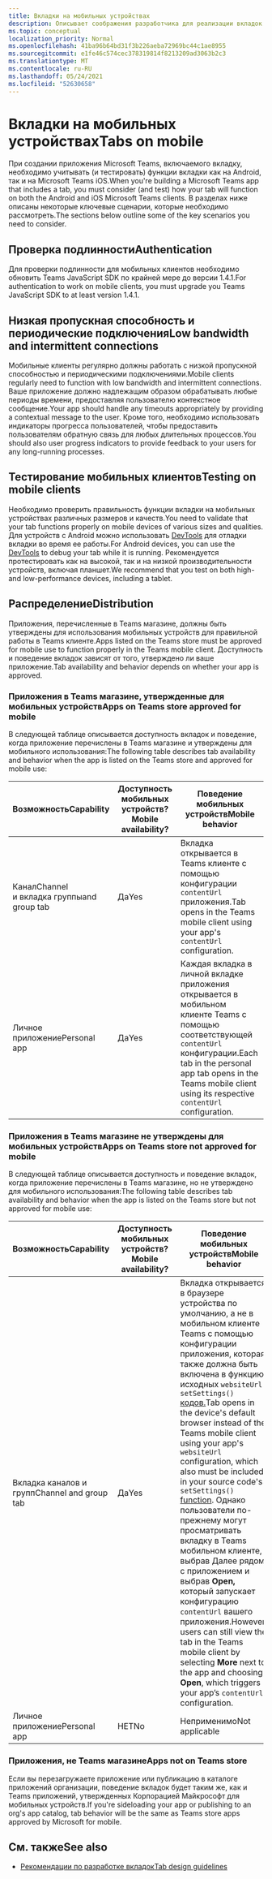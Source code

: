 ```yaml
---
title: Вкладки на мобильных устройствах
description: Описывает соображения разработчика для реализации вкладок на Microsoft Teams мобильном телефоне.
ms.topic: conceptual
localization_priority: Normal
ms.openlocfilehash: 41ba96b64bd31f3b226aeba72969bc44c1ae8955
ms.sourcegitcommit: e1fe46c574cec378319814f8213209ad3063b2c3
ms.translationtype: MT
ms.contentlocale: ru-RU
ms.lasthandoff: 05/24/2021
ms.locfileid: "52630658"
---
```

# <a name="tabs-on-mobile"></a><span data-ttu-id="fdf22-103">Вкладки на мобильных устройствах</span><span class="sxs-lookup"><span data-stu-id="fdf22-103">Tabs on mobile</span></span>

<span data-ttu-id="fdf22-104">При создании приложения Microsoft Teams, включаемого вкладку, необходимо учитывать (и тестировать) функции вкладки как на Android, так и на Microsoft Teams iOS.</span><span class="sxs-lookup"><span data-stu-id="fdf22-104">When you're building a Microsoft Teams app that includes a tab, you must consider (and test) how your tab will function on both the Android and iOS Microsoft Teams clients.</span></span> <span data-ttu-id="fdf22-105">В разделах ниже описаны некоторые ключевые сценарии, которые необходимо рассмотреть.</span><span class="sxs-lookup"><span data-stu-id="fdf22-105">The sections below outline some of the key scenarios you need to consider.</span></span>

## <a name="authentication"></a><span data-ttu-id="fdf22-106">Проверка подлинности</span><span class="sxs-lookup"><span data-stu-id="fdf22-106">Authentication</span></span>

<span data-ttu-id="fdf22-107">Для проверки подлинности для мобильных клиентов необходимо обновить Teams JavaScript SDK по крайней мере до версии 1.4.1.</span><span class="sxs-lookup"><span data-stu-id="fdf22-107">For authentication to work on mobile clients, you must upgrade you Teams JavaScript SDK to at least version 1.4.1.</span></span>

## <a name="low-bandwidth-and-intermittent-connections"></a><span data-ttu-id="fdf22-108">Низкая пропускная способность и периодические подключения</span><span class="sxs-lookup"><span data-stu-id="fdf22-108">Low bandwidth and intermittent connections</span></span>

<span data-ttu-id="fdf22-109">Мобильные клиенты регулярно должны работать с низкой пропускной способностью и периодическими подключениями.</span><span class="sxs-lookup"><span data-stu-id="fdf22-109">Mobile clients regularly need to function with low bandwidth and intermittent connections.</span></span> <span data-ttu-id="fdf22-110">Ваше приложение должно надлежащим образом обрабатывать любые периоды времени, предоставляя пользователю контекстное сообщение.</span><span class="sxs-lookup"><span data-stu-id="fdf22-110">Your app should handle any timeouts appropriately by providing a contextual message to the user.</span></span> <span data-ttu-id="fdf22-111">Кроме того, необходимо использовать индикаторы прогресса пользователей, чтобы предоставить пользователям обратную связь для любых длительных процессов.</span><span class="sxs-lookup"><span data-stu-id="fdf22-111">You should also user progress indicators to provide feedback to your users for any long-running processes.</span></span>

## <a name="testing-on-mobile-clients"></a><span data-ttu-id="fdf22-112">Тестирование мобильных клиентов</span><span class="sxs-lookup"><span data-stu-id="fdf22-112">Testing on mobile clients</span></span>

<span data-ttu-id="fdf22-113">Необходимо проверить правильность функции вкладки на мобильных устройствах различных размеров и качеств.</span><span class="sxs-lookup"><span data-stu-id="fdf22-113">You need to validate that your tab functions properly on mobile devices of various sizes and qualities.</span></span> <span data-ttu-id="fdf22-114">Для устройств с Android можно использовать [DevTools](~/tabs/how-to/developer-tools.md) для отладки вкладки во время ее работы.</span><span class="sxs-lookup"><span data-stu-id="fdf22-114">For Android devices, you can use the [DevTools](~/tabs/how-to/developer-tools.md) to debug your tab while it is running.</span></span> <span data-ttu-id="fdf22-115">Рекомендуется протестировать как на высокой, так и на низкой производительности устройств, включая планшет.</span><span class="sxs-lookup"><span data-stu-id="fdf22-115">We recommend that you test on both high- and low-performance devices, including a tablet.</span></span>

## <a name="distribution"></a><span data-ttu-id="fdf22-116">Распределение</span><span class="sxs-lookup"><span data-stu-id="fdf22-116">Distribution</span></span>

<span data-ttu-id="fdf22-117">Приложения, перечисленные в Teams магазине, должны быть утверждены для использования мобильных устройств для правильной работы в Teams клиенте.</span><span class="sxs-lookup"><span data-stu-id="fdf22-117">Apps listed on the Teams store must be approved for mobile use to function properly in the Teams mobile client.</span></span> <span data-ttu-id="fdf22-118">Доступность и поведение вкладок зависят от того, утверждено ли ваше приложение.</span><span class="sxs-lookup"><span data-stu-id="fdf22-118">Tab availability and behavior depends on whether your app is approved.</span></span>

### <a name="apps-on-teams-store-approved-for-mobile"></a><span data-ttu-id="fdf22-119">Приложения в Teams магазине, утвержденные для мобильных устройств</span><span class="sxs-lookup"><span data-stu-id="fdf22-119">Apps on Teams store approved for mobile</span></span>

<span data-ttu-id="fdf22-120">В следующей таблице описывается доступность вкладок и поведение, когда приложение перечислены в Teams магазине и утверждены для мобильного использования:</span><span class="sxs-lookup"><span data-stu-id="fdf22-120">The following table describes tab availability and behavior when the app is listed on the Teams store and approved for mobile use:</span></span>

|<span data-ttu-id="fdf22-121">Возможность</span><span class="sxs-lookup"><span data-stu-id="fdf22-121">Capability</span></span>   |<span data-ttu-id="fdf22-122">Доступность мобильных устройств?</span><span class="sxs-lookup"><span data-stu-id="fdf22-122">Mobile availability?</span></span>   |<span data-ttu-id="fdf22-123">Поведение мобильных устройств</span><span class="sxs-lookup"><span data-stu-id="fdf22-123">Mobile behavior</span></span>|
|----------|-----------|------------|
|<span data-ttu-id="fdf22-124">Канал</span><span class="sxs-lookup"><span data-stu-id="fdf22-124">Channel</span></span> <br /> <span data-ttu-id="fdf22-125">и вкладка группы</span><span class="sxs-lookup"><span data-stu-id="fdf22-125">and group tab</span></span>|<span data-ttu-id="fdf22-126">Да</span><span class="sxs-lookup"><span data-stu-id="fdf22-126">Yes</span></span>|<span data-ttu-id="fdf22-127">Вкладка открывается в Teams клиенте с помощью конфигурации `contentUrl` приложения.</span><span class="sxs-lookup"><span data-stu-id="fdf22-127">Tab opens in the Teams mobile client using your app's `contentUrl` configuration.</span></span>|
|<span data-ttu-id="fdf22-128">Личное приложение</span><span class="sxs-lookup"><span data-stu-id="fdf22-128">Personal app</span></span>|<span data-ttu-id="fdf22-129">Да</span><span class="sxs-lookup"><span data-stu-id="fdf22-129">Yes</span></span>|<span data-ttu-id="fdf22-130">Каждая вкладка в личной вкладке приложения открывается в мобильном клиенте Teams с помощью соответствующей `contentUrl` конфигурации.</span><span class="sxs-lookup"><span data-stu-id="fdf22-130">Each tab in the personal app tab opens in the Teams mobile client using its respective `contentUrl` configuration.</span></span>|

### <a name="apps-on-teams-store-not-approved-for-mobile"></a><span data-ttu-id="fdf22-131">Приложения в Teams магазине не утверждены для мобильных устройств</span><span class="sxs-lookup"><span data-stu-id="fdf22-131">Apps on Teams store not approved for mobile</span></span>

<span data-ttu-id="fdf22-132">В следующей таблице описывается доступность и поведение вкладок, когда приложение перечислены в Teams магазине, но не утверждено для мобильного использования:</span><span class="sxs-lookup"><span data-stu-id="fdf22-132">The following table describes tab availability and behavior when the app is listed on the Teams store but not approved for mobile use:</span></span>

| <span data-ttu-id="fdf22-133">Возможность</span><span class="sxs-lookup"><span data-stu-id="fdf22-133">Capability</span></span> | <span data-ttu-id="fdf22-134">Доступность мобильных устройств?</span><span class="sxs-lookup"><span data-stu-id="fdf22-134">Mobile availability?</span></span> | <span data-ttu-id="fdf22-135">Поведение мобильных устройств</span><span class="sxs-lookup"><span data-stu-id="fdf22-135">Mobile behavior</span></span> |
|----------|-----------|------------|
|<span data-ttu-id="fdf22-136">Вкладка каналов и групп</span><span class="sxs-lookup"><span data-stu-id="fdf22-136">Channel and group tab</span></span>|<span data-ttu-id="fdf22-137">Да</span><span class="sxs-lookup"><span data-stu-id="fdf22-137">Yes</span></span>|<span data-ttu-id="fdf22-138">Вкладка открывается в браузере устройства по умолчанию, а не в мобильном клиенте Teams с помощью конфигурации приложения, которая также должна быть включена в функцию исходных `websiteUrl` `setSettings()` [кодов.](/javascript/api/@microsoft/teams-js/settings?view=msteams-client-js-latest#functions&preserve-view=true)</span><span class="sxs-lookup"><span data-stu-id="fdf22-138">Tab opens in the device's default browser instead of the Teams mobile client using your app's `websiteUrl` configuration, which also must be included in your source code's `setSettings()` [function](/javascript/api/@microsoft/teams-js/settings?view=msteams-client-js-latest#functions&preserve-view=true).</span></span> <span data-ttu-id="fdf22-139">Однако пользователи по-прежнему могут просматривать вкладку в Teams  мобильном клиенте, выбрав Далее рядом с приложением и выбрав **Open,** который запускает конфигурацию `contentUrl` вашего приложения.</span><span class="sxs-lookup"><span data-stu-id="fdf22-139">However, users can still view the tab in the Teams mobile client by selecting **More** next to the app and choosing **Open**, which triggers your app’s `contentUrl` configuration.</span></span>|
|<span data-ttu-id="fdf22-140">Личное приложение</span><span class="sxs-lookup"><span data-stu-id="fdf22-140">Personal app</span></span>|<span data-ttu-id="fdf22-141">НЕТ</span><span class="sxs-lookup"><span data-stu-id="fdf22-141">No</span></span>|<span data-ttu-id="fdf22-142">Неприменимо</span><span class="sxs-lookup"><span data-stu-id="fdf22-142">Not applicable</span></span>|

### <a name="apps-not-on-teams-store"></a><span data-ttu-id="fdf22-143">Приложения, не Teams магазине</span><span class="sxs-lookup"><span data-stu-id="fdf22-143">Apps not on Teams store</span></span>

<span data-ttu-id="fdf22-144">Если вы перезагружаете приложение или публикацию в каталоге приложений организации, поведение вкладок будет таким же, как и Teams приложений, утвержденных Корпорацией Майкрософт для мобильных устройств.</span><span class="sxs-lookup"><span data-stu-id="fdf22-144">If you're sideloading your app or publishing to an org's app catalog, tab behavior will be the same as Teams store apps approved by Microsoft for mobile.</span></span>

## <a name="see-also"></a><span data-ttu-id="fdf22-145">См. также</span><span class="sxs-lookup"><span data-stu-id="fdf22-145">See also</span></span>

* [<span data-ttu-id="fdf22-146">Рекомендации по разработке вкладок</span><span class="sxs-lookup"><span data-stu-id="fdf22-146">Tab design guidelines</span></span>](~/tabs/design/tabs.md)
